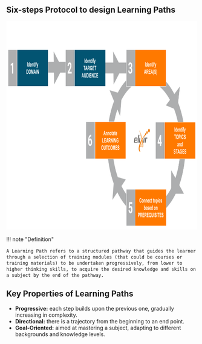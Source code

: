 ## Six-steps Protocol to design Learning Paths

<div style="text-align: left;">
    <img src="../../assets/images/protocol/LP_blu_orange_version2.png" alt="LP" width="800" height="550">
</div>



!!! note "Definition"

    A Learning Path refers to a structured pathway that guides the learner through a selection of training modules (that could be courses or training materials) to be undertaken progressively, from lower to higher thinking skills, to acquire the desired knowledge and skills on a subject by the end of the pathway.


## Key Properties of Learning Paths

- **Progressive:** each step builds upon the previous one, gradually increasing in complexity.
- **Directional:** there is a trajectory from the beginning to an end point.
- **Goal-Oriented:** aimed at mastering a subject, adapting to different backgrounds and knowledge levels.



